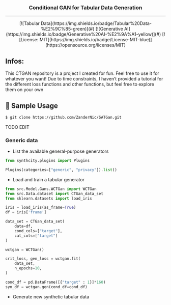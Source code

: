 <h3 align="center">
    Conditional GAN for Tabular Data Generation
</h4>

---

<div align="center">
    [![Tabular Data](https://img.shields.io/badge/Tabular%20Data-%E2%9C%85-green)](#)
    [![Generative AI](https://img.shields.io/badge/Generative%20AI-%E2%9A%A1-yellow)](#)
    [![License: MIT](https://img.shields.io/badge/License-MIT-blue)](https://opensource.org/licenses/MIT)
</div>


## Infos:
This CTGAN repository is a project I created for fun. Feel free to use it for whatever you want! Due to time constraints, I haven’t provided a tutorial for the different loss functions and other functions, 
but feel free to explore them on your own


## :rocket: Sample Usage

```bash
$ git clone https://github.com/ZanderNic/SATGan.git
```
TODO EDIT

### Generic data
* List the available general-purpose generators

```python
from synthcity.plugins import Plugins

Plugins(categories=["generic", "privacy"]).list()
```

* Load and train a tabular generator

```python
from src.Model.Gans.WCTGan import WCTGan
from src.Data.dataset import CTGan_data_set
from sklearn.datasets import load_iris

iris = load_iris(as_frame=True)
df = iris['frame']

data_set = CTGan_data_set(
    data=df,
    cond_cols=["target"],
    cat_cols=["target"]  
)

wctgan = WCTGan()

crit_loss, gen_loss = wctgan.fit(
    data_set, 
    n_epochs=10, 
)

cond_df = pd.DataFrame([{"target" : 1}]*160)
syn_df = wctgan.gen(cond_df=cond_df)
```

* Generate new synthetic tabular data

